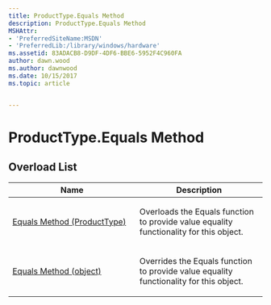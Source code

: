 ```yaml
---
title: ProductType.Equals Method
description: ProductType.Equals Method
MSHAttr:
- 'PreferredSiteName:MSDN'
- 'PreferredLib:/library/windows/hardware'
ms.assetid: 83ADACB8-D9DF-4DF6-BBE6-5952F4C960FA
author: dawn.wood
ms.author: dawnwood
ms.date: 10/15/2017
ms.topic: article


---
```


# ProductType.Equals Method


## <span id="Overload_List"></span><span id="overload_list"></span><span id="OVERLOAD_LIST"></span>Overload List


<table>
<colgroup>
<col width="50%" />
<col width="50%" />
</colgroup>
<thead>
<tr class="header">
<th>Name</th>
<th>Description</th>
</tr>
</thead>
<tbody>
<tr class="odd">
<td><p><a href="producttype-equals-method--producttype-.md" data-raw-source="[Equals Method (ProductType)](producttype-equals-method--producttype-.md)">Equals Method (ProductType)</a></p></td>
<td><p>Overloads the Equals function to provide value equality functionality for this object.</p></td>
</tr>
<tr class="even">
<td><p><a href="producttype-equals-method--object-.md" data-raw-source="[Equals Method (object)](producttype-equals-method--object-.md)">Equals Method (object)</a></p></td>
<td><p>Overrides the Equals function to provide value equality functionality for this object.</p></td>
</tr>
</tbody>
</table>

 

 

 






